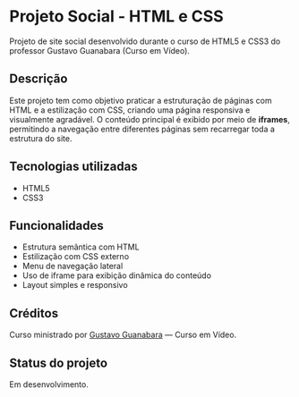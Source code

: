 # Projeto Social - HTML e CSS

Projeto de site social desenvolvido durante o curso de HTML5 e CSS3 do professor Gustavo Guanabara (Curso em Vídeo).

## Descrição

Este projeto tem como objetivo praticar a estruturação de páginas com HTML e a estilização com CSS, criando uma página responsiva e visualmente agradável. O conteúdo principal é exibido por meio de **iframes**, permitindo a navegação entre diferentes páginas sem recarregar toda a estrutura do site.

## Tecnologias utilizadas

- HTML5  
- CSS3

## Funcionalidades

- Estrutura semântica com HTML  
- Estilização com CSS externo  
- Menu de navegação lateral  
- Uso de iframe para exibição dinâmica do conteúdo  
- Layout simples e responsivo

## Créditos

Curso ministrado por [Gustavo Guanabara](https://www.cursoemvideo.com/) — Curso em Vídeo.

## Status do projeto

Em desenvolvimento.
